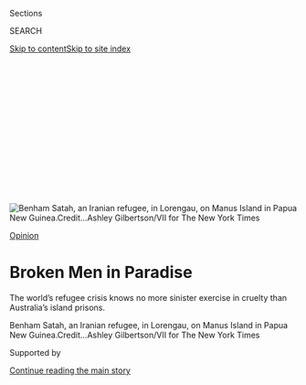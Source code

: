 <div id="app">

<div>

<div>

<div>

<div class="NYTAppHideMasthead css-ikk3s8 e1suatyy0">

<div class="section css-133zg39 e1suatyy2">

<div class="css-eph4ug er09x8g0">

<div class="css-6n7j50">

</div>

<span class="css-1dv1kvn">Sections</span>

<div class="css-10488qs">

<span class="css-1dv1kvn">SEARCH</span>

</div>

[Skip to content](#site-content)[Skip to site
index](#site-index)

</div>

<div class="css-10698na e1huz5gh0">

</div>

</div>

</div>

</div>

<div data-aria-hidden="false">

<div id="site-content" data-role="main">

<div>

<div class="css-1aor85t" style="opacity:0.000000001;z-index:-1;visibility:hidden">

<div class="css-1hqnpie">

<div class="css-epjblv">

<span class="css-17xtcya">[Sunday
Review](/section/opinion/sunday)</span><span class="css-x15j1o">|</span><span class="css-fwqvlz">Broken
Men in
Paradise</span>

</div>

<div class="css-k008qs">

<div class="css-1iwv8en">

<span class="css-18z7m18"></span>

<div>

</div>

</div>

<span class="css-1n6z4y">https://nyti.ms/2hsPzlU</span>

<div class="css-1705lsu">

<div class="css-4xjgmj">

<div class="css-4skfbu" data-role="toolbar" data-aria-label="Social Media Share buttons, Save button, and Comments Panel with current comment count" data-testid="share-tools">

  - 
  - 
  - 
  - 
    
    <div class="css-6n7j50">
    
    </div>

  - 
  - 

</div>

</div>

</div>

</div>

</div>

</div>

<div class="css-11qgg8s">

</div>

<div id="fullBleedHeaderContent">

<div class="css-9fsmc8">

![<span class="css-16f3y1r e13ogyst0" data-aria-hidden="true">Benham
Satah, an Iranian refugee, in Lorengau, on Manus Island in Papua New
Guinea.</span><span class="css-cnj6d5 e1z0qqy90" itemprop="copyrightHolder"><span class="css-1ly73wi e1tej78p0">Credit...</span><span><span>Ashley
Gilbertson/VII for The New York
Times</span></span></span>](https://static01.nyt.com/images/2016/12/11/sunday-review/11Cohen-slide-CD4Q/11Cohen-slide-CD4Q-articleLarge-v6.jpg?quality=75&auto=webp&disable=upscale)

</div>

<div class="css-1pumfk">

[Opinion](/section/opinion)

<div class="css-1vkm6nb ehdk2mb0">

# Broken Men in Paradise

</div>

The world’s refugee crisis knows no more sinister exercise in cruelty
than Australia’s island prisons.

</div>

<div class="css-nwzfg5 e1gnum310">

<span class="css-1f9pvn2 sunday">Benham Satah, an Iranian refugee, in
Lorengau, on Manus Island in Papua New
Guinea.</span><span class="css-cnj6d5 e1z0qqy90" itemprop="copyrightHolder"><span class="css-1ly73wi e1tej78p0">Credit...</span><span><span>Ashley
Gilbertson/VII for The New York Times</span></span></span>

</div>

<div id="sponsor-wrapper" class="css-1hyfx7x">

<div id="sponsor-slug" class="css-19vbshk">

Supported by

</div>

[Continue reading the main
story](#after-sponsor)

<div id="sponsor" class="ad sponsor-wrapper" style="text-align:center;height:100%;display:block">

</div>

<div id="after-sponsor">

</div>

</div>

<div class="css-1wx1auc e1gnum311">

<div class="css-18e8msd">

<div class="css-vp77d3 epjyd6m0">

<div class="css-1p10dcb ey68jwv0" data-aria-hidden="true">

[![Roger
Cohen](https://static01.nyt.com/images/2014/11/01/opinion/cohen-circular/cohen-circular-thumbLarge-v6.png
"Roger Cohen")](https://www.nytimes.com/by/roger-cohen)

</div>

<div class="css-1baulvz">

By [<span class="css-1baulvz last-byline" itemprop="name">Roger
Cohen</span>](https://www.nytimes.com/by/roger-cohen)

</div>

</div>

  - Dec. 9,
    2016

  - 
    
    <div class="css-4xjgmj">
    
    <div class="css-d8bdto" data-role="toolbar" data-aria-label="Social Media Share buttons, Save button, and Comments Panel with current comment count" data-testid="share-tools">
    
      - 
      - 
      - 
      - 
        
        <div class="css-6n7j50">
        
        </div>
    
      - 
      - 
    
    </div>
    
    </div>

</div>

</div>

</div>

<div class="section meteredContent css-1r7ky0e" name="articleBody" itemprop="articleBody">

<div class="css-1fanzo5 StoryBodyCompanionColumn">

<div class="css-53u6y8">

MANUS, Papua New Guinea — The plane banks over the dense tropical forest
of Manus Island, little touched, it seems, by human hand. South Pacific
waters lap onto deserted beaches. The jungle glistens, impenetrable. At
the unfenced airport, built by occupying Japanese forces during World
War II, a sign “welcomes you to our very beautiful island paradise in
the sun.”

It could be that, a 60-mile-long slice of heaven. But for more than 900
asylum seekers from across the world
[banished](http://www.nytimes.com/2016/05/24/opinion/australias-offshore-cruelty.html)
by Australia to this remote corner of the Papua New Guinea archipelago,
Manus has been hell; a three and a half year exercise in mental and
physical cruelty conducted in near secrecy beneath the green canopy of
the tropics.

A road, newly paved by Australia as part payment to its former colony
for hosting this punitive experiment in refugee management, leads to
Lorengau, a capital of romantic name and unromantic misery. Here I find
Benham Satah, a Kurd who fled persecution in the western Iranian city of
Kermanshah. Detained on Australia’s Christmas Island after crossing in a
smuggler’s boat from Indonesia and later forced onto a Manus-bound
plane, he has languished here since Aug. 27, 2013.

</div>

</div>

<div class="css-1fanzo5 StoryBodyCompanionColumn">

<div class="css-53u6y8">

Endless limbo undoes the mind. But going home could mean facing death:
Refugees do not flee out of choice but because they have no choice.
Satah’s light brown eyes are glassy. His legs tremble. A young man with
a college degree in English, he is now nameless, a mere registration
number — FRT009 — to Australian
officials.

</div>

</div>

<div style="max-width:100%;margin:0 auto">

<div class="css-17dprlf" data-id="100000004812438" data-slug="benham-satahs-journey" style="max-width:300px">

</div>

</div>

<div class="css-1fanzo5 StoryBodyCompanionColumn">

<div class="css-53u6y8">

“Sometimes I cut myself,” he says, “so that I can see my blood and
remember, ‘Oh, yes\! I am alive.’ ”

Reza Barati, his former roommate at what the men’s ID badges call the
Offshore Processing Center (Orwell would be proud), is dead. A fellow
Iranian Kurd, he was killed, aged 23, on Feb. 17, 2014. Satah witnessed
the tall, quiet volleyball player being beaten to death after a local
mob scaled the wall of the facility. Protests by asylum seekers had led
to rising tensions with the Australian authorities and their Manus
enforcers.

The murder obsesses Satah but constitutes a mere fraction of the human
cost of a policy that, since July 19, 2013, has sent more than 2,000
asylum seekers and refugees to Manus and the tiny Pacific island nation
of Nauru, far from inquiring eyes. (Unable to obtain a press visa to
visit Manus, I went nonetheless.)

</div>

</div>

<div class="css-79elbk" data-testid="photoviewer-wrapper">

<div class="css-z3e15g" data-testid="photoviewer-wrapper-hidden">

</div>

<div class="css-1a48zt4 ehw59r15" data-testid="photoviewer-children">

![<span class="css-16f3y1r e13ogyst0" data-aria-hidden="true">One of the
compounds of the Offshore Processing Center on Manus
Island.</span><span class="css-cnj6d5 e1z0qqy90" itemprop="copyrightHolder"><span class="css-1ly73wi e1tej78p0">Credit...</span><span>Ashley
Gilbertson/VII for The New York
Times</span></span>](https://static01.nyt.com/images/2016/12/11/sunday-review/11Cohen-slide-3W2W/11Cohen-slide-3W2W-articleLarge.jpg?quality=75&auto=webp&disable=upscale)

</div>

</div>

<div class="css-1fanzo5 StoryBodyCompanionColumn">

<div class="css-53u6y8">

The toll among Burmese, Sudanese, Somali, Lebanese, Pakistani, Iraqi,
Afghan, Syrian, Iranian and other migrants is devastating:
self-immolation, overdoses, death from septicemia as a result of medical
negligence, sexual abuse and rampant despair. A recent United Nations
High Commissioner for Refugees
[report](http://www.unhcr.org/58362da34.pdf) by three medical experts
found that 88 percent of the 181 asylum seekers and refugees examined on
Manus were suffering from depressive disorders, including, in some
cases, psychosis.

The world’s refugee crisis, with its 65 million people on the move, more
than at any time since 1945, knows no more sustained, sinister or
surreal exercise in cruelty than the South Pacific quasi-prisons
Australia has established for its trickle of the migrant flood.

Australia, like Europe but on a much smaller scale, faces a genuine
dilemma: What to do about desperate migrants trying by any means to gain
asylum? Their journeys across the world have fueled rightist movements
in many developed societies. Anxiety, whether related to jobs or
terrorism, is high and, as Donald Trump demonstrated, scapegoating is
effective. Approaches to the crisis have varied. Angela Merkel, the
German chancellor, has taken in more than a million. But the Australian
government argues that toughness is the only way to prevent the country
from being overwhelmed.

It has “stopped the boats” and the Indonesian smugglers behind them:
This is the essence of Australia’s case. The government says it has
prevented deaths like those in the Mediterranean, where more than 4,000
migrants have drowned this year. By turning back the “queue jumpers,” a
phrase that resonates in a nation devoted to a “fair go” for all, it has
safeguarded Australia’s right to select who gets to people a vast and
empty country. The official vow that those marooned on Manus and Nauru
will never live in Australia has assumed doctrinal vehemence.

In Peter Dutton, the immigration minister, the country has its own
little Trump. Last May he portrayed the asylum seekers as illiterates
bent on stealing Australian jobs, and he has suggested “mistakes” were
made in letting in too many Lebanese Muslim immigrants. His soft bigotry
resonates with enough voters to sway elections.

At the same time, Manus and Nauru are a growing embarrassment to
Australia, a party to all major human rights treaties. “There is an
increasing realization that this is unsustainable,” Madeline Gleeson, an
Australian human rights lawyer, told me.

Prime Minister Malcolm Turnbull knows this and needs a way out. After
Omid Masoumali, a young Iranian, burned himself to death on Nauru this
year, a cartoon by Cathy Wilcox captured Australia’s shame. Above a man
in flames was the caption “Not drowning.”

</div>

</div>

<div class="css-1fanzo5 StoryBodyCompanionColumn">

<div class="css-53u6y8">

The result is a one-time [agreement with the United
States](https://www.nytimes.com/2016/11/25/world/australia/refugee-deal-united-states-nations.html?_r=0),
announced last month. America will, over an unspecified period, take in
an unspecified number of the refugees, with priority going to the women,
children and families who are on Nauru. The single men on Manus would
presumably bring up the rear, if accepted at all with Trump in office.

Turnbull has said he’s confident Trump will not torpedo the deal. But
when I asked Benham Satah if he thought he would soon be in the United
States, he drew on a cigarette and gazed out to sea: “After three years
suffering here I know only this: Unless you see it, don’t believe
it.”

</div>

</div>

<div class="css-79elbk" data-testid="photoviewer-wrapper">

<div class="css-z3e15g" data-testid="photoviewer-wrapper-hidden">

</div>

<div class="css-1a48zt4 ehw59r15" data-testid="photoviewer-children">

<div class="css-1xdhyk6 erfvjey0">

<span class="css-1ly73wi e1tej78p0">Image</span>

<div class="css-zjzyr8">

<div data-testid="lazyimage-container" style="height:257.77777777777777px">

</div>

</div>

</div>

<span class="css-16f3y1r e13ogyst0" data-aria-hidden="true">An Iranian
refugee praying outside a store in Lorengau, Manus
Island.</span><span class="css-cnj6d5 e1z0qqy90" itemprop="copyrightHolder"><span class="css-1ly73wi e1tej78p0">Credit...</span><span>Ashley
Gilbertson/VII for The New York Times</span></span>

</div>

</div>

<div class="css-1fanzo5 StoryBodyCompanionColumn">

<div class="css-53u6y8">

In the early morning at the Lorengau covered market, another
Australian-funded project, women lay out produce and wares. Pickings are
slim: pineapples, papaya and small bunches of peanuts. Giant turtles
with prices scrawled on their bellies flap in expiration as the sun
rises and flies hover.

Betel nut has pride of place on many tables. Chewing the nut is a Manus
habit often manifested in scarlet lips and rotting teeth. Betel, a mild
stimulant, prompts what June Polomon, who works in the market, called
“our tendency to be nonstop chatterers, just like our noisy
friarbirds.”

Visiting Manus in 1928, Margaret Mead, the American anthropologist,
described a scene little changed nine decades later: “He puts a betel
nut in his mouth, leisurely rolls a pepper leaf into a long funnel,
bites off the end, and dipping the spatula into the powdered lime, adds
a bit of lime to the mixture he is already chewing vigorously.”

As they chew, the people of Manus discuss property (familial attachment
to land is fierce), daughters’ dowries and the many hundreds of asylum
seekers who — unexpected and unexplained — were deposited in 2013 at the
island’s Lombrum naval base, originally established by United States
forces in 1944 under Gen. Douglas MacArthur.

</div>

</div>

<div class="css-1fanzo5 StoryBodyCompanionColumn">

<div class="css-53u6y8">

“If Australia had cared, it would have told us something, talked to our
village leaders, who are important,” Polomon told me. “We’ve been used
in a neocolonial way.”

That is also the view of Charlie Benjamin, the Manus governor, whom I
found in indignant mood. “It’s just morally wrong to dump these people
here and then say, ‘Never Australia,’ ” he said. “Our understanding was
we’d help a process and genuine refugees would move on, but no process
exists.” He described endless wrangling with the Australian authorities
over roads he believes they should pay for — the western half of the
island is still so inaccessible the governor said it took him six hours
to drive the 50 miles to his
village.

<div class="css-79elbk" data-testid="photoviewer-wrapper">

<div class="css-z3e15g" data-testid="photoviewer-wrapper-hidden">

</div>

<div class="css-1a48zt4 ehw59r15" data-testid="photoviewer-children">

<div class="css-zgakxe erfvjey0">

<span class="css-1ly73wi e1tej78p0">Image</span>

<div class="css-zjzyr8">

<div data-testid="lazyimage-container" style="height:257.77777777777777px">

</div>

</div>

</div>

<span class="css-16f3y1r e13ogyst0" data-aria-hidden="true">Charlie
Benjamin, the governor of Manus
Island.</span><span class="css-cnj6d5 e1z0qqy90" itemprop="copyrightHolder"><span class="css-1ly73wi e1tej78p0">Credit...</span><span>Ashley
Gilbertson/VII for The New York Times</span></span>

</div>

</div>

Under the money-for-migrants deal between Canberra and the Papua New
Guinea government in Port Moresby, Australia promised its former colony
hundreds of millions of dollars, but chiefly for projects outside Manus.
The 60,000 inhabitants of Manus were never consulted. Nor, of course,
were the asylum seekers and refugees. When they arrived, they had no
idea where they were. Seeing black Papuans, many thought they were in
Africa. For almost three years they were held in the detention camp,
humiliated and intermittently terrorized.

Last April, the Papua New Guinea Supreme Court ordered an end to “the
unconstitutional and illegal detention of the asylum seekers or
transferees at the relocation center on Manus”; it was an offense
“against their rights and freedoms.” To which Dutton, the immigration
minister, promptly
[responded](http://www.nytimes.com/2016/04/27/world/australia/papua-new-guinea-asylum-seeker.html)
that nobody in Manus “will settle in Australia.”

The only change resulting from the ruling is that refugees can now leave
the camp during the day and take buses into Lorengau.

“We’re just in a bigger prison,” Abdirahman Ahmed, a Somali refugee,
told me. The Shabab jihadi militia killed his father and brother in
Mogadishu. “Sometimes I think maybe if I die it’s better. If you die
there’s no question in front of you, no interpreter between you and God,
no immigration, no Australia. We are not human, just a signpost: If you
want to come to Australia you will end up in Manus with three years of
trauma and
torture.”

</div>

</div>

<div style="max-width:100%;margin:0 auto">

<div class="css-17dprlf" data-id="100000004811667" data-slug="11cohen-portrait-muhamat" style="max-width:1050px">

</div>

</div>

<div class="css-1fanzo5 StoryBodyCompanionColumn">

<div class="css-53u6y8">

They are the walking dead, suspended in a dreamland, staring out at
shimmering islets. Abdul Aziz Muhamat’s lips are trembling. He is from
Darfur and recalls how Sudanese government forces bound a villager’s
limbs to four horses “and they tore him up.” The soldiers put children
in a fuel-doused hut and torched it. “I can see it like yesterday,” he
says.

With an uncle’s help Aziz — the name he now uses — fled: Khartoum
airport, Yemenia Airways Flight 632 (“I still remember the number”) to
Sana, on to Dubai, and from there to Jakarta. He is met by a Sudanese
man who whisks him south to Bogor, where he hides in a house with
Iranians, Pakistanis, Burmese and others. It is mid-August
2013.

</div>

</div>

<div style="max-width:100%;margin:0 auto">

<div class="css-17dprlf" data-id="100000004812415" data-slug="abdul-aziz-muhamats-journey" style="max-width:300px">

</div>

</div>

<div class="css-1fanzo5 StoryBodyCompanionColumn">

<div class="css-53u6y8">

They move on by truck at night, then paddle in canoes to an island, and
board a rickety boat crammed with 50 people. “I asked where we were
going,” Aziz tells me, “and this guy said Australia.” But after 12 hours
at sea, with the boat foundering, they turn back. Five people drown.

When Aziz tries again in October, his boat is intercepted by the
Australian Navy and he is thrown into a detention center on Christmas
Island with more than 40 others. Finally an Australian immigration
officer tells them they will be flown to Manus, “a very dangerous place
full of contagious diseases — if you touch a local, sanitize yourself.”

“I have a question,” Aziz says.

“That’s it. I cannot answer questions,” says the immigration
officer.

</div>

</div>

<div class="css-79elbk" data-testid="photoviewer-wrapper">

<div class="css-z3e15g" data-testid="photoviewer-wrapper-hidden">

</div>

<div class="css-1a48zt4 ehw59r15" data-testid="photoviewer-children">

<div class="css-1xdhyk6 erfvjey0">

<span class="css-1ly73wi e1tej78p0">Image</span>

<div class="css-zjzyr8">

<div data-testid="lazyimage-container" style="height:257.77777777777777px">

</div>

</div>

</div>

<span class="css-16f3y1r e13ogyst0" data-aria-hidden="true">Abdul Aziz
Muhamat, right, and Behrouz Boochani, a refugee from Iran. “We are here
because of all Australia, all the people who are silent, who have done
nothing,” Mr. Boochani
said.</span><span class="css-cnj6d5 e1z0qqy90" itemprop="copyrightHolder"><span class="css-1ly73wi e1tej78p0">Credit...</span><span>Ashley
Gilbertson/VII for The New York Times</span></span>

</div>

</div>

<div class="css-1fanzo5 StoryBodyCompanionColumn">

<div class="css-53u6y8">

“If you know these things exist on Manus Island, why do you want to send
us there?”

Aziz says he’s in a cage. The whole island is a cage. Then he says he’s
in a hole. He has no feelings, no desire. There’s no point asking why.
It’s been too long. At first conditions in the detention center are
primitive, hundreds of men crammed into makeshift compounds or tents,
scant food, bullying expat staff contracted by Australia, constant
threats from a special Papuan police riot squad flown in at Australian
expense — and no information, no “process.” Nothing.

Frustration boils up in early 2014. For weeks, there are peaceful
protests every evening, chants of “Freedom.” But they have no effect,
and the asylum seekers are told that “processing” could take a decade:
Kafka in the tropics. Anger turns to rage. Two Iranians try to escape
and are beaten up. Local thugs with machetes and bush knives, drunk on
moonshine, goaded and abetted by some international security staff, pile
into the camp. Shots are fired. Reza Barati is killed. Aziz, his toe
broken, finds himself in the clinic among “170 guys lying on concrete,
some conscious, some unconscious, bodies full of blood. I thought I was
back in Darfur.”

Dump men in the middle of nowhere, confine them, abuse them, suspend
them in limbo, and this is what you get.

The riot changes
nothing.

</div>

</div>

<div class="css-79elbk" data-testid="photoviewer-wrapper">

<div class="css-z3e15g" data-testid="photoviewer-wrapper-hidden">

</div>

<div class="css-1a48zt4 ehw59r15" data-testid="photoviewer-children">

<div class="css-1xdhyk6 erfvjey0">

<span class="css-1ly73wi e1tej78p0">Image</span>

<div class="css-zjzyr8">

<div data-testid="lazyimage-container" style="height:257.77777777777777px">

</div>

</div>

</div>

<span class="css-16f3y1r e13ogyst0" data-aria-hidden="true">A man
injured by a drunken mob, seen in a photo on another refugee’s
phone.</span><span class="css-cnj6d5 e1z0qqy90" itemprop="copyrightHolder"><span class="css-1ly73wi e1tej78p0">Credit...</span><span>Ashley
Gilbertson/VII for The New York Times</span></span>

</div>

</div>

<div class="css-1fanzo5 StoryBodyCompanionColumn">

<div class="css-53u6y8">

A year later, in January 2015, hundreds of men begin a hunger strike.
Several sew their mouths shut. The strike persists for two weeks. The
authorities break it by throwing Aziz, Benham Satah and others into
solitary confinement in windowless containers known as the “chauka”
(named after a bird unique to Manus).

The hunger strike changes nothing.

Australia has relied on the remoteness and secrecy of its program: out
of sight, out of mind. [Keep the press
out](https://storify.com/tariromze/getting-started). Impose draconian
nondisclosure clauses in contracts for everyone who works there. Even
pass a federal law that can send whistle-blowers to prison. On the
whole, it has worked.

</div>

</div>

<div class="css-1fanzo5 StoryBodyCompanionColumn">

<div class="css-53u6y8">

Still, the ugliness is beginning to seep out. In 41 months these
stranded men have had only two pieces of good news: the Papua New Guinea
Supreme Court ruling and now the Australian deal with the United States.

“The deal represents a long overdue concession from the government that
it cannot leave people on Manus and Nauru forever,” Daniel Webb, a
lawyer at the Melbourne Human Rights Law Center, told me. “That
concession is way overdue, but it does not end their
suffering.”

</div>

</div>

<div style="max-width:100%;margin:0 auto">

<div class="css-17dprlf" data-id="100000004811671" data-slug="11cohen-portrait-abofetileh" style="max-width:1050px">

</div>

</div>

<div class="css-1fanzo5 StoryBodyCompanionColumn">

<div class="css-53u6y8">

Aziz, a smart young man who now has dreams of becoming a human rights
lawyer, said the policy is “not about stopping boats. I think it’s about
using innocent people as political tools to win elections.”

Moving the asylum seekers elsewhere to be processed was not in itself
unlawful, so long as the process was fair and efficient and met basic
human rights standards. There should have been explanatory sessions with
the local authorities, clarity over who was running facilities, zero
detention and an Australian-led regional effort to secure a decent life
for the refugees. None of this occurred.

Instead, Australia, briefly under a Labor Party government and then
under the conservatives, has effectively argued that the end
(discouraging human smuggling) justifies the means (cruelty). As Hugh
Mackay, a social researcher, observed, this is “the very same principle
used to justify torture.” And even so, boats are still being turned
around by a huge naval deployment.

A strange hysteria about the “boat people” seems to have blinded
Australia to what is being perpetrated in its name. The country was
founded on a similar principle to “offshore processing”: Britain’s
dispatch in the late 18th century of convicts to a faraway land in
Oceania, where they, too, would be invisible.

</div>

</div>

<div class="css-1fanzo5 StoryBodyCompanionColumn">

<div class="css-53u6y8">

Its subsequent history has included the slaughter and incarceration of
the native Aboriginal people; the White Australia policy, under which a
vast land mass was seen as threatened by black people and other
nonwhites emanating from places like Papua New Guinea; the “stolen
generation” policy, under which tens of thousands of Aboriginal children
were taken from their families and placed in white homes; and now this
disgraceful consignment of asylum seekers, many of them dark-skinned and
Muslim, to faraway islands where they are left to fester with the
“natives.”

“Australians have a tendency to feel vulnerable,” Amelia Lester, the
editor of the magazine Good Weekend, told me. “We’re so far from
anywhere, it breeds a kind of
paranoia.”

</div>

</div>

<div style="max-width:100%;margin:0 auto">

<div class="css-17dprlf" data-id="100000004811682" data-slug="11cohen-portrait-hassaballa" style="max-width:1050px">

</div>

</div>

<div class="css-1fanzo5 StoryBodyCompanionColumn">

<div class="css-53u6y8">

Just 24 million people live in Australia, a country twice the size of
India, where 1.25 billion live. Might there be room to squeeze in 2,000
more? Australia has not known a recession in a quarter-century. Perhaps
it is hard to imagine what humiliation and despair are. But it is time
to imagine; they are right here, across the water.

“Whatever the policy challenge, deliberate cruelty to thousands of
innocent people is never the solution,” Webb told me.

One measure of the government’s obsession is that it has introduced
legislation to impose a lifetime ban from Australia for anyone held at
one of the camps. So in theory, a man from Manus could go to the United
States under the recently announced deal, become a Harvard professor,
and never be able to visit Sydney.

Another is that it insists that the roughly 370 people moved from Manus
or Nauru to Australia as “transitory persons” because they were injured
in riots, or sexually assaulted, or were dying, or pregnant, or had
broken down (like the wife of the Iranian who self-immolated) cannot
stay in Australia. If they want to be considered for the American deal,
they would have to return to one of the islands to be “processed.” The
“transitory persons” include about 40 children. This is madness.

</div>

</div>

<div class="css-1fanzo5 StoryBodyCompanionColumn">

<div class="css-53u6y8">

Lynne Elworthy, a mental health nurse, is one Australian who knows the
agony of Manus and Nauru. She’s worked on both islands, and spoke to me
in brave defiance of the nondisclosure rules meant to gag her. “Some
cope better, focus on gym and seem to do O.K.,” she said. “But many men
in Manus are withdrawn, skinny, depressed and worn out, hopeless, with
plummeting lows. It’s quite obvious to see this. They exist in a
lifeless pit.”

She continued: “Apart from the way the whites treated the Aborigines
when they first arrived — that was worse — this will come in second by
the time Manus and Nauru are considered for their absolute cruelty. I
imagine one day a royal commission will look into the illegal
imprisonment, the damage caused, the agony and the
injury.”

</div>

</div>

<div style="max-width:100%;margin:0 auto">

<div class="css-17dprlf" data-id="100000004811679" data-slug="11cohen-portrait-boochani" style="max-width:1050px">

</div>

</div>

<div class="css-1fanzo5 StoryBodyCompanionColumn">

<div class="css-53u6y8">

On my last day in Manus I managed to get through the navy checkpoint at
the entrance to the camp. Rain was falling heavily. I drove past General
MacArthur’s old house, and an American-built church, and down to the
high metal fences and barbed wire. Dozens of Australian border guards
were exercising in a field. Jeeps and white S.U.V.s splashed by. I saw
the barracks — Oscar and Delta and Mike and Foxtrot — and by now it was
easy to imagine the suffering endured within.

Behrouz Boochani, another Iranian refugee, had broken down in front of
me a couple of days earlier, crying uncontrollably. “I can’t sleep,” he
said. “I want justice,” he said. “I have one million pages of
incriminating documents,” he said. Emaciated, with pale green eyes, a
ponytail and beard, he was a broken but still determined man: “We are
here because of all Australia, all the people who are silent, who have
done nothing.”

Among the refugees is Nayser Ahmed, a Rohingya who fled persecution in
Myanmar on July 2, 2013. Now 63, he made his way to Indonesia with his
wife and six children. But when they boarded the bus to go to the boat,
he was unable to squeeze in alongside. His family reached Australia
before the imposition of the Manus and Nauru policy, and now live in
Sydney. He did not. Every effort to be reunited with his family since he
arrived in Manus on Nov. 15, 2013, has
failed.

</div>

</div>

<div style="max-width:100%;margin:0 auto">

<div class="css-17dprlf" data-id="100000004811688" data-slug="11cohen-portrait-ahmed" style="max-width:1050px">

</div>

</div>

<div class="css-1fanzo5 StoryBodyCompanionColumn">

<div class="css-53u6y8">

Ahmed’s nose and ribs were broken in the 2014 riot. A daughter got
married in Sydney two years ago; he told her to stay well and not think
too much. He blames himself for missing the bus.

“I think all the time about what happened,” he told me. “When I close my
eyes, I can see that bus leaving.” He said he was “shouting and
screaming, ‘My family is gone, someone help me\!’ ”

What is incumbent on Australia now is clear enough. Prevail on Trump to
take as many of the refugees as possible. Reunite Nayser Ahmed with his
family. Recognize that the country has incurred a moral debt to the
myriad people it has mistreated on the islands and allow those who do
not go to the United States to build a decent life in Australia. Make
the “transitory persons” already in Australia permanent residents. Close
this foul chapter that stains Australia and echoes the darkest moments
in its history.

Aziz had been reading Mandela’s biography. One of these men, allowed a
chance, might yet make Australia proud.

</div>

</div>

</div>

<div>

</div>

<div>

</div>

<div>

</div>

<div>

<div id="bottom-wrapper" class="css-1ede5it">

<div id="bottom-slug" class="css-l9onyx">

Advertisement

</div>

[Continue reading the main
story](#after-bottom)

<div id="bottom" class="ad bottom-wrapper" style="text-align:center;height:100%;display:block;min-height:90px">

</div>

<div id="after-bottom">

</div>

</div>

</div>

</div>

</div>

## Site Index

<div>

</div>

## Site Information Navigation

  - [© <span>2020</span> <span>The New York Times
    Company</span>](https://help.nytimes.com/hc/en-us/articles/115014792127-Copyright-notice)

<!-- end list -->

  - [NYTCo](https://www.nytco.com/)
  - [Contact
    Us](https://help.nytimes.com/hc/en-us/articles/115015385887-Contact-Us)
  - [Work with us](https://www.nytco.com/careers/)
  - [Advertise](https://nytmediakit.com/)
  - [T Brand Studio](http://www.tbrandstudio.com/)
  - [Your Ad
    Choices](https://www.nytimes.com/privacy/cookie-policy#how-do-i-manage-trackers)
  - [Privacy](https://www.nytimes.com/privacy)
  - [Terms of
    Service](https://help.nytimes.com/hc/en-us/articles/115014893428-Terms-of-service)
  - [Terms of
    Sale](https://help.nytimes.com/hc/en-us/articles/115014893968-Terms-of-sale)
  - [Site
    Map](https://spiderbites.nytimes.com)
  - [Help](https://help.nytimes.com/hc/en-us)
  - [Subscriptions](https://www.nytimes.com/subscription?campaignId=37WXW)

</div>

</div>

</div>

</div>
